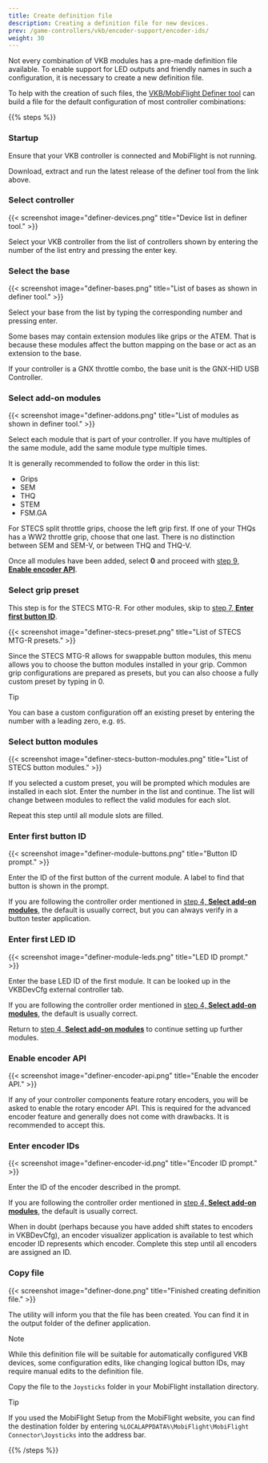 ```yaml
---
title: Create definition file
description: Creating a definition file for new devices.
prev: /game-controllers/vkb/encoder-support/encoder-ids/
weight: 30
---
```

Not every combination of VKB modules has a pre-made definition file available. To enable support for LED outputs and friendly names in such a configuration, it is necessary to create a new definition file.

To help with the creation of such files, the [VKB/MobiFlight Definer tool](https://github.com/cbrauers/VKB-Mobiflight-Definer/releases/latest) can build a file for the default configuration of most controller combinations:

{{% steps %}}

### Startup

Ensure that your VKB controller is connected and MobiFlight is not running.

Download, extract and run the latest release of the definer tool from the link above.

### Select controller

{{< screenshot image="definer-devices.png" title="Device list in definer tool." >}}

Select your VKB controller from the list of controllers shown by entering the number of the list entry and pressing the enter key.

### Select the base

{{< screenshot image="definer-bases.png" title="List of bases as shown in definer tool." >}}

Select your base from the list by typing the corresponding number and pressing enter.

Some bases may contain extension modules like grips or the ATEM. That is because these modules affect the button mapping on the base or act as an extension to the base.

If your controller is a GNX throttle combo, the base unit is the GNX-HID USB Controller.

### Select add-on modules

{{< screenshot image="definer-addons.png" title="List of modules as shown in definer tool." >}}

Select each module that is part of your controller. If you have multiples of the same module, add the same module type multiple times.

It is generally recommended to follow the order in this list:

- Grips
- SEM
- THQ
- STEM
- FSM.GA

For STECS split throttle grips, choose the left grip first. If one of your THQs has a WW2 throttle grip, choose that one last. There is no distinction between SEM and SEM-V, or between THQ and THQ-V.

Once all modules have been added, select **0** and proceed with [step 9, **Enable encoder API**](#enable-encoder-api).

### Select grip preset

This step is for the STECS MTG-R. For other modules, skip to [step 7, **Enter first button ID**](#enter-first-button-id).

{{< screenshot image="definer-stecs-preset.png" title="List of STECS MTG-R presets." >}}

Since the STECS MTG-R allows for swappable button modules, this menu allows you to choose the button modules installed in your grip. Common grip configurations are prepared as presets, but you can also choose a fully custom preset by typing in 0.

> [!TIP]
> You can base a custom configuration off an existing preset by entering the number with a leading zero, e.g. `05`.

### Select button modules

{{< screenshot image="definer-stecs-button-modules.png" title="List of STECS button modules." >}}

If you selected a custom preset, you will be prompted which modules are installed in each slot. Enter the number in the list and continue. The list will change between modules to reflect the valid modules for each slot.

Repeat this step until all module slots are filled.

### Enter first button ID

{{< screenshot image="definer-module-buttons.png" title="Button ID prompt." >}}

Enter the ID of the first button of the current module. A label to find that button is shown in the prompt.

If you are following the controller order mentioned in [step 4, **Select add-on modules**](#select-add-on-modules), the default is usually correct, but you can always verify in a button tester application.

### Enter first LED ID

{{< screenshot image="definer-module-leds.png" title="LED ID prompt." >}}

Enter the base LED ID of the first module. It can be looked up in the VKBDevCfg external controller tab.

If you are following the controller order mentioned in [step 4, **Select add-on modules**](#select-add-on-modules), the default is usually correct.

Return to [step 4, **Select add-on modules**](#select-add-on-modules) to continue setting up further modules.

### Enable encoder API

{{< screenshot image="definer-encoder-api.png" title="Enable the encoder API." >}}

If any of your controller components feature rotary encoders, you will be asked to enable the rotary encoder API. This is required for the advanced encoder feature and generally does not come with drawbacks. It is recommended to accept this.

### Enter encoder IDs

{{< screenshot image="definer-encoder-id.png" title="Encoder ID prompt." >}}

Enter the ID of the encoder described in the prompt.

If you are following the controller order mentioned in [step 4, **Select add-on modules**](#select-add-on-modules), the default is usually correct.

When in doubt (perhaps because you have added shift states to encoders in VKBDevCfg), an encoder visualizer application is available to test which encoder ID represents which encoder. Complete this step until all encoders are assigned an ID.

### Copy file

{{< screenshot image="definer-done.png" title="Finished creating definition file." >}}

The utility will inform you that the file has been created. You can find it in the output folder of the definer application.

> [!NOTE]
> While this definition file will be suitable for automatically configured VKB devices, some configuration edits, like changing logical button IDs, may require manual edits to the definition file.

Copy the file to the `Joysticks` folder in your MobiFlight installation directory.

> [!TIP]
> If you used the MobiFlight Setup from the MobiFlight website, you can find the destination folder by entering `%LOCALAPPDATA%\MobiFlight\MobiFlight Connector\Joysticks` into the address bar.

{{% /steps %}}
